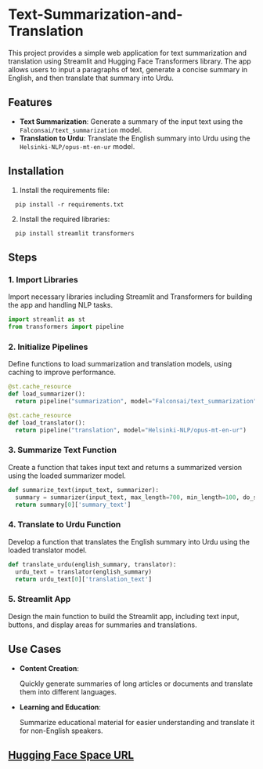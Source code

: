 # Text-Summarization-and-Translation

This project provides a simple web application for text summarization and translation using Streamlit and Hugging Face Transformers library. The app allows users to input a paragraphs of text, generate a concise summary in English, and then translate that summary into Urdu.

## Features

* **Text Summarization**: Generate a summary of the input text using the `Falconsai/text_summarization` model.
* **Translation to Urdu**: Translate the English summary into Urdu using the `Helsinki-NLP/opus-mt-en-ur` model.

## Installation
1. Install the requirements file:
``` 
  pip install -r requirements.txt
```
2. Install the required libraries:

```     
  pip install streamlit transformers
```
## Steps
### 1. Import Libraries

  Import necessary libraries including Streamlit and Transformers for building the app and handling NLP tasks.
  ```python
import streamlit as st
from transformers import pipeline
```
### 2. Initialize Pipelines

  Define functions to load summarization and translation models, using caching to improve performance.
  ```python
@st.cache_resource
def load_summarizer():
    return pipeline("summarization", model="Falconsai/text_summarization")

@st.cache_resource
def load_translator():
    return pipeline("translation", model="Helsinki-NLP/opus-mt-en-ur")
```
### 3. Summarize Text Function

  Create a function that takes input text and returns a summarized version using the loaded summarizer model.
  ```python
def summarize_text(input_text, summarizer):
    summary = summarizer(input_text, max_length=700, min_length=100, do_sample=False)
    return summary[0]['summary_text']
```

### 4. Translate to Urdu Function

  Develop a function that translates the English summary into Urdu using the loaded translator model.
  ```python
def translate_urdu(english_summary, translator):
    urdu_text = translator(english_summary)
    return urdu_text[0]['translation_text']
```
  
### 5. Streamlit App

  Design the main function to build the Streamlit app, including text input, buttons, and display areas for summaries and translations.
## Use Cases

- **Content Creation**:
  
     Quickly generate summaries of long articles or documents and translate them into different languages.
- **Learning and Education**:
  
     Summarize educational material for easier understanding and translate it for non-English speakers.
## [Hugging Face Space URL](https://huggingface.co/spaces/ahmadmac/Text_summarization_translation)


